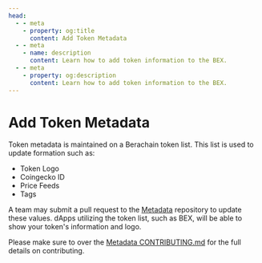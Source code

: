 ```yaml
---
head:
  - - meta
    - property: og:title
      content: Add Token Metadata
  - - meta
    - name: description
      content: Learn how to add token information to the BEX.
  - - meta
    - property: og:description
      content: Learn how to add token information to the BEX.
---
```


# Add Token Metadata

Token metadata is maintained on a Berachain token list.
This list is used to update formation such as:

- Token Logo
- Coingecko ID
- Price Feeds
- Tags

A team may submit a pull request to the [Metadata](https://github.com/berachain/metadata) repository to update these values.
dApps utilizing the token list, such as BEX, will be able to show your token's information and logo.

Please make sure to over the [Metadata CONTRIBUTING.md](https://github.com/berachain/metadata/blob/main/CONTRIBUTING.md) for the full details on contributing.
